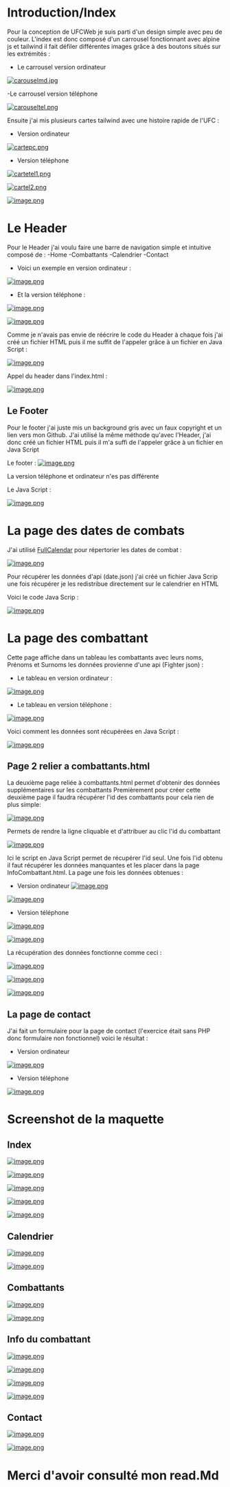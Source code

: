 # Introduction/Index

Pour la conception de UFCWeb je suis parti d'un design simple avec peu de couleur.
L'index est donc composé d'un carrousel fonctionnant avec alpine js et tailwind il fait défiler différentes images grâce à des boutons situés sur les extrémités :
- Le carrousel version ordinateur
  
[![carouselmd.jpg](https://i.postimg.cc/hvjRStwW/carouselmd.jpg)](https://postimg.cc/k6kpsqqf)

-Le carrousel version téléphone

[![carouseltel.png](https://i.postimg.cc/tTqL5g9Z/carouseltel.png)](https://postimg.cc/R3YsC464)

Ensuite j'ai mis plusieurs cartes tailwind avec une histoire rapide de l'UFC :

- Version ordinateur
 
[![cartepc.png](https://i.postimg.cc/W3Yfw69C/cartepc.png)](https://postimg.cc/7G7Vx7rn)

- Version téléphone
  
[![cartetel1.png](https://i.postimg.cc/hP1ZCB3V/cartetel1.png)](https://postimg.cc/9rzBMv2f)

[![cartel2.png](https://i.postimg.cc/GmpKqsD1/cartel2.png)](https://postimg.cc/PPB1qJK6)

[![image.png](https://i.postimg.cc/76qnJGwc/image.png)](https://postimg.cc/R3bHj03Q)


# Le Header

Pour le Header j'ai voulu faire une barre de navigation simple et intuitive composé de :
-Home
-Combattants
-Calendrier
-Contact
- Voici un exemple en version ordinateur :
  
[![image.png](https://i.postimg.cc/Pqy8c6n3/image.png)](https://postimg.cc/wttvRQvL)

- Et la version téléphone :
  
[![image.png](https://i.postimg.cc/WbZqjpPJ/image.png)](https://postimg.cc/kBngvmGn)

[![image.png](https://i.postimg.cc/zGSLbdvz/image.png)](https://postimg.cc/qNqBWx2S)

Comme je n'avais pas envie de réécrire le code du Header à chaque fois j'ai créé un fichier HTML puis il me suffit de l'appeler grâce à un fichier en Java Script : 

[![image.png](https://i.postimg.cc/d059b2bB/image.png)](https://postimg.cc/xkbHHzTJ)

Appel du header dans l'index.html :

[![image.png](https://i.postimg.cc/T1Dq5Zp7/image.png)](https://postimg.cc/303DPfjm)


## Le Footer
Pour le footer j'ai juste mis un background gris avec un faux copyright et un lien vers mon Github. 
J'ai utilisé la même méthode qu'avec l'Header, j'ai donc créé un fichier HTML puis il m'a suffi de l'appeler grâce à un fichier en Java Script

Le footer : [![image.png](https://i.postimg.cc/v80d0k2g/image.png)](https://postimg.cc/BtPy6Y04)

La version téléphone et ordinateur n'es pas différente

Le Java Script :

[![image.png](https://i.postimg.cc/3wFqd0P4/image.png)](https://postimg.cc/3yW1qNrY)

# La page des dates de combats
J'ai utilisé [FullCalendar](https://fullcalendar.io/) pour répertorier les dates de combat :

[![image.png](https://i.postimg.cc/vmXPXn9n/image.png)](https://postimg.cc/3y4Cxdtr) 

Pour récupérer les données d'api (date.json)  j'ai créé un fichier Java Scrip une fois récupérer je les redistribue directement sur le calendrier en HTML

Voici le code Java Scrip : 

[![image.png](https://i.postimg.cc/htK4dF0G/image.png)](https://postimg.cc/3dbQscVM)

# La page des combattant 
Cette page affiche dans un tableau les combattants avec leurs noms, Prénoms et Surnoms les données provienne d'une api (Fighter json)  :

- Le tableau en version ordinateur :
  
[![image.png](https://i.postimg.cc/FzCyqNwH/image.png)](https://postimg.cc/BPDPP9qr)

- Le tableau en version téléphone :
  
[![image.png](https://i.postimg.cc/HkywZGzT/image.png)](https://postimg.cc/cvdtCbPz)

Voici comment les données sont récupérées en Java Script :

[![image.png](https://i.postimg.cc/g0pZgxrK/image.png)](https://postimg.cc/LJy5X6tq)

## Page 2 relier a combattants.html
La deuxième page reliée à combattants.html permet d'obtenir des données supplémentaires sur les combattants
Premièrement pour créer cette deuxième page il faudra récupérer l'id des combattants pour cela rien de plus simple:

[![image.png](https://i.postimg.cc/8cM7Hh3B/image.png)](https://postimg.cc/QKNNNWjH) 

Permets de rendre la ligne cliquable et d'attribuer au clic l'id du combattant

[![image.png](https://i.postimg.cc/XJyqjfVS/image.png)](https://postimg.cc/R644Gn6X)

Ici le script en Java Script permet de récupérer l'id seul.
Une fois l'id obtenu il faut récupérer les données manquantes et les placer dans la page InfoCombattant.html.
La page une fois les données obtenues :
- Version ordinateur 
[![image.png](https://i.postimg.cc/3w5bf7dX/image.png)](https://postimg.cc/cvhm6p7C)

[![image.png](https://i.postimg.cc/PxK3qwKy/image.png)](https://postimg.cc/qhhXbgP6)

- Version téléphone
  
[![image.png](https://i.postimg.cc/HxBHX3T7/image.png)](https://postimg.cc/KkkdyPkZ)

[![image.png](https://i.postimg.cc/QCz3nt98/image.png)](https://postimg.cc/xNLhX93h)

La récupération des données fonctionne comme ceci : 

[![image.png](https://i.postimg.cc/SNYrB30D/image.png)](https://postimg.cc/crZwYDLn)

[![image.png](https://i.postimg.cc/6qvvPs7Z/image.png)](https://postimg.cc/WqszDHwp)

[![image.png](https://i.postimg.cc/DZt6j3fV/image.png)](https://postimg.cc/N9kRFVrb)

## La page de contact
J'ai fait un formulaire pour la page de contact (l'exercice était sans PHP donc formulaire non fonctionnel) voici le résultat : 

- Version ordinateur
  
[![image.png](https://i.postimg.cc/ZR7tCRL8/image.png)](https://postimg.cc/479F0Xqy)

- Version téléphone
  
[![image.png](https://i.postimg.cc/Y2vqQKmr/image.png)](https://postimg.cc/23fDftwM)

# Screenshot de la maquette

## Index

[![image.png](https://i.postimg.cc/63cf3vbw/image.png)](https://postimg.cc/2bqZ9VfX)

[![image.png](https://i.postimg.cc/5t7wWVXN/image.png)](https://postimg.cc/7CzCSj1p)

[![image.png](https://i.postimg.cc/KjLLT3JR/image.png)](https://postimg.cc/GTLHwt0C)

[![image.png](https://i.postimg.cc/0jpMjRyS/image.png)](https://postimg.cc/1V357d6R)

[![image.png](https://i.postimg.cc/7YnJykc8/image.png)](https://postimg.cc/YhjC1JMb)

## Calendrier

[![image.png](https://i.postimg.cc/fTDkCPbH/image.png)](https://postimg.cc/V5ZYLDnM)

[![image.png](https://i.postimg.cc/4NW45Nqd/image.png)](https://postimg.cc/1fNZRP9h)

## Combattants

[![image.png](https://i.postimg.cc/C5m0mmvt/image.png)](https://postimg.cc/V0r2NBPB)

[![image.png](https://i.postimg.cc/wjtzQ5Df/image.png)](https://postimg.cc/RWz2MHsK)

## Info du combattant

[![image.png](https://i.postimg.cc/PJ3GmNJn/image.png)](https://postimg.cc/JHkd8rjp)

[![image.png](https://i.postimg.cc/W38xvtMq/image.png)](https://postimg.cc/jwWM6x3R)

[![image.png](https://i.postimg.cc/fygFVFqw/image.png)](https://postimg.cc/wRLFPWdP)

[![image.png](https://i.postimg.cc/mDL68R0L/image.png)](https://postimg.cc/p9SZdNW4)

## Contact

[![image.png](https://i.postimg.cc/056h35zj/image.png)](https://postimg.cc/3WTL0TCQ)

[![image.png](https://i.postimg.cc/V6JZ34Lp/image.png)](https://postimg.cc/dkK9C2Cj)


# Merci d'avoir consulté mon read.Md
